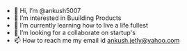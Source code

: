 - 👋 Hi, I’m @ankush5007
- 👀 I’m interested in Buuilding Products
- 🌱 I’m currently learning how to live a life fullest
- 💞️ I’m looking for a collaborate on startup's 
- 📫 How to reach me my email id ankush.jetly@yahoo.com

<!---
ankush5007/ankush5007 is a ✨ special ✨ repository because its `README.md` (this file) appears on your GitHub profile.
You can click the Preview link to take a look at your changes.
--->
